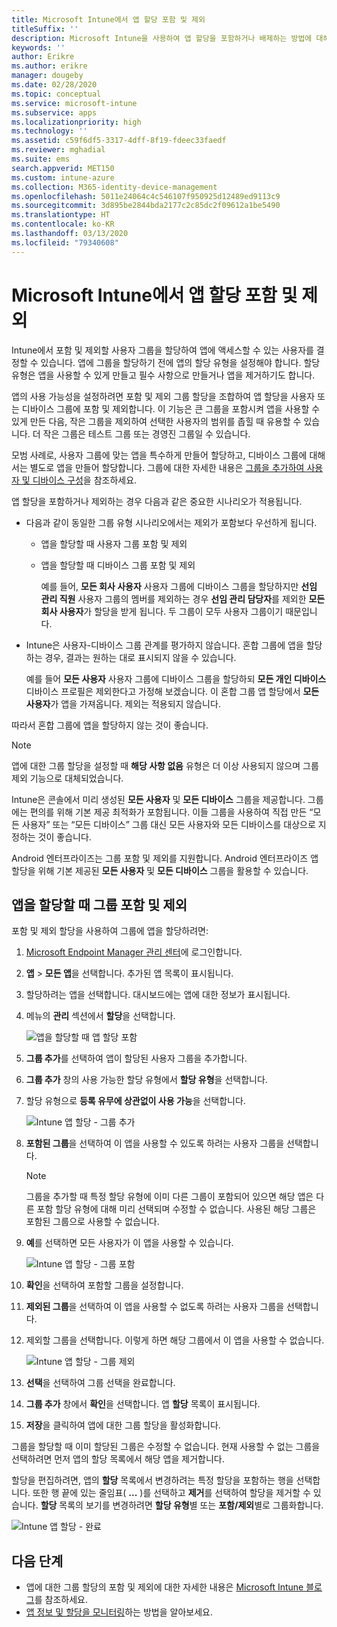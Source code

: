 ```yaml
---
title: Microsoft Intune에서 앱 할당 포함 및 제외
titleSuffix: ''
description: Microsoft Intune을 사용하여 앱 할당을 포함하거나 배제하는 방법에 대해 알아봅니다.
keywords: ''
author: Erikre
ms.author: erikre
manager: dougeby
ms.date: 02/28/2020
ms.topic: conceptual
ms.service: microsoft-intune
ms.subservice: apps
ms.localizationpriority: high
ms.technology: ''
ms.assetid: c59f6df5-3317-4dff-8f19-fdeec33faedf
ms.reviewer: mghadial
ms.suite: ems
search.appverid: MET150
ms.custom: intune-azure
ms.collection: M365-identity-device-management
ms.openlocfilehash: 5011e24064c4c546107f950925d12489ed9113c9
ms.sourcegitcommit: 3d895be2844bda2177c2c85dc2f09612a1be5490
ms.translationtype: HT
ms.contentlocale: ko-KR
ms.lasthandoff: 03/13/2020
ms.locfileid: "79340608"
---
```

# <a name="include-and-exclude-app-assignments-in-microsoft-intune"></a>Microsoft Intune에서 앱 할당 포함 및 제외

Intune에서 포함 및 제외할 사용자 그룹을 할당하여 앱에 액세스할 수 있는 사용자를 결정할 수 있습니다. 앱에 그룹을 할당하기 전에 앱의 할당 유형을 설정해야 합니다. 할당 유형은 앱을 사용할 수 있게 만들고 필수 사항으로 만들거나 앱을 제거하기도 합니다. 

앱의 사용 가능성을 설정하려면 포함 및 제외 그룹 할당을 조합하여 앱 할당을 사용자 또는 디바이스 그룹에 포함 및 제외합니다. 이 기능은 큰 그룹을 포함시켜 앱을 사용할 수 있게 만든 다음, 작은 그룹을 제외하여 선택한 사용자의 범위를 좁힐 때 유용할 수 있습니다. 더 작은 그룹은 테스트 그룹 또는 경영진 그룹일 수 있습니다. 

모범 사례로, 사용자 그룹에 맞는 앱을 특수하게 만들어 할당하고, 디바이스 그룹에 대해서는 별도로 앱을 만들어 할당합니다. 그룹에 대한 자세한 내용은 [그룹을 추가하여 사용자 및 디바이스 구성](../fundamentals/groups-add.md)을 참조하세요.  

앱 할당을 포함하거나 제외하는 경우 다음과 같은 중요한 시나리오가 적용됩니다.

- 다음과 같이 동일한 그룹 유형 시나리오에서는 제외가 포함보다 우선하게 됩니다.
  - 앱을 할당할 때 사용자 그룹 포함 및 제외
  - 앱을 할당할 때 디바이스 그룹 포함 및 제외

    예를 들어, **모든 회사 사용자** 사용자 그룹에 디바이스 그룹을 할당하지만 **선임 관리 직원** 사용자 그룹의 멤버를 제외하는 경우 **선임 관리 담당자**를 제외한 **모든 회사 사용자**가 할당을 받게 됩니다. 두 그룹이 모두 사용자 그룹이기 때문입니다.
- Intune은 사용자-디바이스 그룹 관계를 평가하지 않습니다. 혼합 그룹에 앱을 할당하는 경우, 결과는 원하는 대로 표시되지 않을 수 있습니다.

    예를 들어 **모든 사용자** 사용자 그룹에 디바이스 그룹을 할당하되 **모든 개인 디바이스** 디바이스 프로필은 제외한다고 가정해 보겠습니다. 이 혼합 그룹 앱 할당에서 **모든 사용자**가 앱을 가져옵니다. 제외는 적용되지 않습니다.

따라서 혼합 그룹에 앱을 할당하지 않는 것이 좋습니다.

> [!NOTE]
> 앱에 대한 그룹 할당을 설정할 때 **해당 사항 없음** 유형은 더 이상 사용되지 않으며 그룹 제외 기능으로 대체되었습니다. 
>
> Intune은 콘솔에서 미리 생성된 **모든 사용자** 및 **모든 디바이스** 그룹을 제공합니다. 그룹에는 편의를 위해 기본 제공 최적화가 포함됩니다. 이들 그룹을 사용하여 직접 만든 “모든 사용자” 또는 “모든 디바이스” 그룹 대신 모든 사용자와 모든 디바이스를 대상으로 지정하는 것이 좋습니다.  
>
> Android 엔터프라이즈는 그룹 포함 및 제외를 지원합니다. Android 엔터프라이즈 앱 할당을 위해 기본 제공된 **모든 사용자** 및 **모든 디바이스** 그룹을 활용할 수 있습니다. 

## <a name="include-and-exclude-groups-when-assigning-apps"></a>앱을 할당할 때 그룹 포함 및 제외

포함 및 제외 할당을 사용하여 그룹에 앱을 할당하려면:

1. [Microsoft Endpoint Manager 관리 센터](https://go.microsoft.com/fwlink/?linkid=2109431)에 로그인합니다.
2. **앱** > **모든 앱**을 선택합니다. 추가된 앱 목록이 표시됩니다.
3. 할당하려는 앱을 선택합니다. 대시보드에는 앱에 대한 정보가 표시됩니다.
4. 메뉴의 **관리** 섹션에서 **할당**을 선택합니다.

    ![앱을 할당할 때 앱 할당 포함](./media/apps-inc-exl-assignments/apps-inc-exl-01.png)

5. **그룹 추가**를 선택하여 앱이 할당된 사용자 그룹을 추가합니다. 
6. **그룹 추가** 창의 사용 가능한 할당 유형에서 **할당 유형**을 선택합니다.
7. 할당 유형으로 **등록 유무에 상관없이 사용 가능**을 선택합니다.

    ![Intune 앱 할당 - 그룹 추가](./media/apps-inc-exl-assignments/apps-inc-exl-02.png)
8. **포함된 그룹**을 선택하여 이 앱을 사용할 수 있도록 하려는 사용자 그룹을 선택합니다.

    > [!NOTE]
    > 그룹을 추가할 때 특정 할당 유형에 이미 다른 그룹이 포함되어 있으면 해당 앱은 다른 포함 할당 유형에 대해 미리 선택되며 수정할 수 없습니다. 사용된 해당 그룹은 포함된 그룹으로 사용할 수 없습니다.

9. **예**를 선택하면 모든 사용자가 이 앱을 사용할 수 있습니다.

    ![Intune 앱 할당 - 그룹 포함](./media/apps-inc-exl-assignments/apps-inc-exl-03.png)
10. **확인**을 선택하여 포함할 그룹을 설정합니다.
11. **제외된 그룹**을 선택하여 이 앱을 사용할 수 없도록 하려는 사용자 그룹을 선택합니다.
12. 제외할 그룹을 선택합니다. 이렇게 하면 해당 그룹에서 이 앱을 사용할 수 없습니다.

    ![Intune 앱 할당 - 그룹 제외](./media/apps-inc-exl-assignments/apps-inc-exl-04.png)
13. **선택**을 선택하여 그룹 선택을 완료합니다.
14. **그룹 추가** 창에서 **확인**을 선택합니다. 앱 **할당** 목록이 표시됩니다.
15. **저장**을 클릭하여 앱에 대한 그룹 할당을 활성화합니다.

그룹을 할당할 때 이미 할당된 그룹은 수정할 수 없습니다. 현재 사용할 수 없는 그룹을 선택하려면 먼저 앱의 할당 목록에서 해당 앱을 제거합니다.

할당을 편집하려면, 앱의 **할당** 목록에서 변경하려는 특정 할당을 포함하는 행을 선택합니다. 또한 행 끝에 있는 줄임표( **...** )를 선택하고 **제거**를 선택하여 할당을 제거할 수 있습니다. **할당** 목록의 보기를 변경하려면 **할당 유형**별 또는 **포함/제외**별로 그룹화합니다.

![Intune 앱 할당 - 완료](/media/apps-inc-exl-assignments/apps-inc-exl-05.png)

## <a name="next-steps"></a>다음 단계

- 앱에 대한 그룹 할당의 포함 및 제외에 대한 자세한 내용은 [Microsoft Intune 블로그](https://aka.ms/new_app_assignment_process)를 참조하세요.
- [앱 정보 및 할당을 모니터링](apps-monitor.md)하는 방법을 알아보세요.
